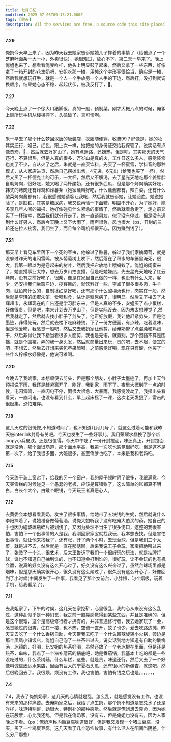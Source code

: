 ```yaml
---
title: 七月日记
modified: 2025-07-05T09:15:21.080Z
tags: [聊天]
description: All the services are free, a source code this site placed on github repository and intergration with netlify service, another service that you can use is github page for hosting your own static site.
---
```

#### 7.29
俺奶今天早上来了，因为昨天我去她家告诉她她儿子摔着的事情了（给他点了一个芝麻叶面条一大一小，外卖很快），她很难过，放心不下，第二天一早来了。晚上俺姐也来了，想看看俺爹咋样，他头上明显鼓了起来，然后又拿了一些东西，好像拿了一箱开封的花生奶吧，安姐吃那一摊，用摊这个字形容很恰当，确实是一摊，然后我就想玩打手，就是一个人一个手放另一个人手的下边，然后打，没打到就调换顺序，结果她心态不稳，起起伏伏，被我反打了，🤣。
#### 7.27
今天晚上点了一个徐大川猪脚饭，真的一般，预制菜，刚才大概八点的时候，俺爹上厕所玩手机从楼梯摔下，头磕破了，真可怜啊。
#### 7.22
朱一早去了那个什么梦回汉唐的唐装店，衣服随便穿，收费99？好像是，她的妆其实还行，妲己，红色，跟上次一样，她把她的身份证交给我保管了，说实话有点像贾玲，🤣，然后就去万岁山了，她有点迷路，还嫌热，但是吧，其实那天的天气还行，不算很热，但是人真的很多，万岁山是真的火，工作日这么多人，感觉装修也变了不少，自从火了之后，朱就是一直买饮料，先买了一杯蜜雪，学抖音的那种模式，从人家店进货，然后自己摆摊出售，4元进，6元出（给我也买了一杯），然后又买了一杯德克士的可乐，一大杯，然后又不解渴，去了星光天地吃那个姜胖胖自助烤肉，很好吃，她又喝了两杯酸奶，还有很多西瓜，但是那个烤肉确实好吃，韩式的烤肉还有炸鸡和炸薯条（她家蘸料好吃，什么蘸酱都有，辣白菜，还有什么酸菜烤肉酱都有），我很感谢她请客让我吃，然后我就告诉她，让她验血，她说她验了，是缺铁，其实是糖尿病，我又说再验一下血糖，明显不开心，为了她好，能多享几年人间的福报，她好像碰见什么紧急的事情了，然后就着急走了，走之前又买了一杯瑞幸，然后我们就分开走了，她一直谈男友，似乎没有停过，但是没有遇到什么好男人，然后今天晚上又下大雨了，雨声很急，风也很大（ps，开封的三轮还在拉人接客，我们坐了，而且每个司机都很开心，因为赚到钱了）。
#### 7.21
那天早上看见车里落下一个死的豆虫，他躲过了酷暑，躲过了我们家摘葡萄，就是没躲过昨天的电闪雷鸣，被从葡萄树上吹下，然后落在了积水的车篓里淹死，很大，我第一眼以为是卷起来的树叶，然后我把它放地上喂蚂蚁了。俺姐的闺蜜来了，她直播事业太惨，想去万岁山拍直播，但是吧她嫌热，先去星光天地吃了红云烤肉，没有之前好吃了，很柴，像是在家里自己做的一样，也没有什么人来，客少，还安排我们坐窗户边，揽客目的，就饮料好一些，李点了很多很多肉，牛羊肉，鱿鱼肉什么的，自制冰红茶好喝，还有那个什么酸梅汤也行，肉实在一般，然后就是李琪的闺蜜朱笛，爱喝甜食，估计是糖尿病了，很明显。然后又下楼去了永辉超市，永辉现在的广告还是学习胖东来，但是人真的不多，安姐买了点小蛋糕，好像很贵，但是吧，本来计划去万岁山了，但是实际没去，因为朱太想睡觉了,然后我就走了，然后就去找小胖子了剪头了，他正好放假，我让他赶紧剪头，但是他墨迹，非得先玩，然后就去楼下吃麻辣烫，下了一份方便面，有点辣，吃着没味，但是他爱吃，我感觉一般吧，然后又去我奶家让他剪，给俺奶带了点混沌和鸡蛋干，然后非得让我下楼当着很多人面剪，我也是无语，就剪别，那个围挡不算是围挡，就是个围裙，弄的我一身头发，然后就商量出来玩，贵的吧，去不起，便宜的吧，不想去，然后去好想来买包苹果醋喝，之前感觉好喝，现在只有酸，他买了一些什么柠檬水好像是，他说可难喝。
#### 7.20
今晚去了我奶家，本想顺便去剪头，但是那个朋友，小胖子太墨迹了，再加上天气预报说下雨，我还是赶紧离开了，刚好，我到家，雨下了。夜里大概到了一点的时候，电闪雷鸣，一直闪电不停，雨很大很急，大暴雨，我感觉渡劫了，我探出头看看天，一直闪电，也没有看到什么，早上起床摇了一课，这次老天发狠了，雷击的很密集，恐怕难存。
#### 7.18
这几天过的很恍惚,不知道时间了，也不知道几月几号了，就这么过着可能和我昨天被interlink封号有关吧。今天也发生了一些好事儿。我用荣耀水晶换了那个新loopy小兵皮肤。还是很值得，今天中午吃了一份开封拉面，味还真正，开封拉面就是没汤，那个面很筋道，那个面水平高，我第一次吃也感觉很好吃，但是这不是第一次了，给了我很多面，大碗很多，甚至俺爹也吃了，本来是我和老妈吃。
#### 7.15
今天终于装上窗帘了，给我的另一个窗户，我的屋子顿时阴了很多，我很满意，今天买雪糕的时候碰见一个愚蠢的老板，应该是算错账了，这么简单的账都算不明白，白长个大个，白戴个眼镜，今天玩王者真恶心人。
#### 7.12
去黄委会本想看看我奶，发生了很多事情，给她带了五块钱的生奶，然后就说什么李阳摔着了，说她准备做葡萄酒，说俺大娘听我了没有吃俺大伯买的药，她自己的手也因为碰玻璃瓶碎片被划伤了，又因为处理不当生了很多伤口，这整的我很害怕，害怕下一个出事情的人是我，我刚回家家宝就找我玩，我本想去找，但是害怕出事情，就让他来找我了，还有张，开了两个小时，去玩台球，但是我们三个太菜，就是进不去，然后就是一直在那瞎聊，后来我说王子会玩，家宝把他叫过来了，张烫了一个头，很艺术，后来王告诉了我们一个很好玩的玩法，就是抽牌打球，谁也不知道自己抽到谁的，也不知道会打到谁的，很好玩，让不会玩的也有机会赢，说真的好久没有这么开心过了，好久没有这么兴奋过了，虽然台球场里都是烟味，但是那天确实很开心，很久没有这么聚过了，很久没有这么开心了，好像回到了小时候(中间发生了一件事，我看见了那个女前台，小胖妞，叼个烟吸，玩着手机，给我看呆了)。
#### 7.11
去我姐家了，下午的时候，这几天在家挖矿，心里很乱，我的心从来没有这么乱过，这种乱似乎是一种幻觉，我之前一直靠感觉得到某些东西，并且是准确的，但是这个很难，这个是高级修行者才拥有的，并非普通修行者，我去她家玩了一会，感觉她过的很爽，住在一楼，也不热，空调一直开，蚊子也少，爱去吃路边摊，昨天又去吃了一个什么香锅自助，今天带我去吃了一个什么围辣旋转小火锅，旁边是那个凤凰小镇饭店，俺姐自己泡了一些茶带过去，说实话到地方知道有自助的酸梅汤，冰镇的，好喝，比安姐的热茶好喝，虽然还放了一个老冰棍在里面，但是还是热茶，串味，我点了一个滋补蘑菇的锅底吧，她是番茄锅，我基本上吃的都是一些没吃过的，什么茶树菇，什么年糕，这些，就是贵，味道还行，然后又去了一个好像叫诚信致远水果店，里面有巨大的宁夏石头瓜，还有很小的新疆杏，就这吧，然后很晚回去了。我很烦，烦没有工作，我也害怕，害怕有钱之后也是，，，，，，，
#### 7.4
7.4，我去了俺奶奶家，这几天的心情就是乱，怎么乱，就是感觉没有工作，也没有未来的那种痛苦。去俺奶家之后，我给了点生奶，那个奶不知道是忘兑水了还是咋样，味道特别鲜，劲很大，特别补的那种感觉。然后就是俺姐想去算命，因为她在玩股票，心比我还乱，但是我在俺奶家，没有去，但是俺姐也没有去，因为人家晚上不看。（ps：俺奶声称内酯豆腐味道很好，但是我又发现一个猪血豆腐，没买，买了一个鸡蛋豆腐，这几天看了几个恐怖故事，有什么活人在阳间当阴差，什么分尸那些）
